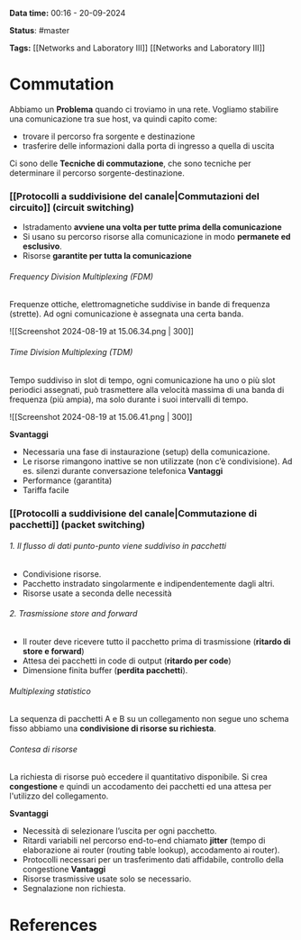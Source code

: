 **Data time:** 00:16 - 20-09-2024

**Status**: #master 

**Tags:** [[Networks and Laboratory III]] [[Networks and Laboratory III]]

# Commutation

Abbiamo un **Problema** quando ci troviamo in una rete. Vogliamo stabilire una comunicazione tra sue host, va quindi capito come:
- trovare il percorso fra sorgente e destinazione
- trasferire delle informazioni dalla porta di ingresso a quella di uscita

Ci sono delle **Tecniche di commutazione**, che sono tecniche per determinare il percorso sorgente-destinazione.

### [[Protocolli a suddivisione del canale|Commutazioni del circuito]] (circuit switching)

- Istradamento **avviene una volta per tutte prima della comunicazione** 
- Si usano su percorso risorse alla comunicazione in modo **permanete ed esclusivo**.
- Risorse **garantite per tutta la comunicazione**

###### Frequency Division Multiplexing (FDM)
Frequenze ottiche, elettromagnetiche suddivise in bande di frequenza (strette). Ad ogni comunicazione è assegnata una certa banda.

![[Screenshot 2024-08-19 at 15.06.34.png | 300]]
###### Time Division Multiplexing (TDM) 
Tempo suddiviso in slot di tempo, ogni comunicazione ha uno o più slot periodici assegnati, può trasmettere alla velocità massima di una banda di frequenza (più ampia), ma solo durante i suoi intervalli di tempo.

![[Screenshot 2024-08-19 at 15.06.41.png | 300]]

**Svantaggi**
- Necessaria una fase di instaurazione (setup) della comunicazione.
- Le risorse rimangono inattive se non utilizzate (non c’è condivisione). Ad es. silenzi durante conversazione telefonica
**Vantaggi**
- Performance (garantita)
- Tariffa facile

### [[Protocolli a suddivisione del canale|Commutazione di pacchetti]] (packet switching)

###### 1. Il flusso di dati punto-punto viene suddiviso in pacchetti
- Condivisione risorse.
- Pacchetto instradato singolarmente e indipendentemente dagli altri.
- Risorse usate a seconda delle necessità
###### 2. Trasmissione store and forward
- Il router deve ricevere tutto il pacchetto prima di trasmissione (**ritardo di store e forward**)
- Attesa dei pacchetti in code di output (**ritardo per code**)
- Dimensione finita buffer (**perdita pacchetti**).

###### Multiplexing statistico
La sequenza di pacchetti A e B su un collegamento non segue uno schema fisso abbiamo una **condivisione di risorse su richiesta**.
###### Contesa di risorse
La richiesta di risorse può eccedere il quantitativo disponibile. Si crea **congestione** e quindi un accodamento dei pacchetti ed una attesa per l'utilizzo del collegamento.

**Svantaggi**
- Necessità di selezionare l’uscita per ogni pacchetto.
- Ritardi variabili nel percorso end-to-end chiamato **jitter** (tempo di elaborazione ai router (routing table lookup), accodamento ai router).
- Protocolli necessari per un trasferimento dati affidabile, controllo della congestione
**Vantaggi**
- Risorse trasmissive usate solo se necessario.
- Segnalazione non richiesta.
# References